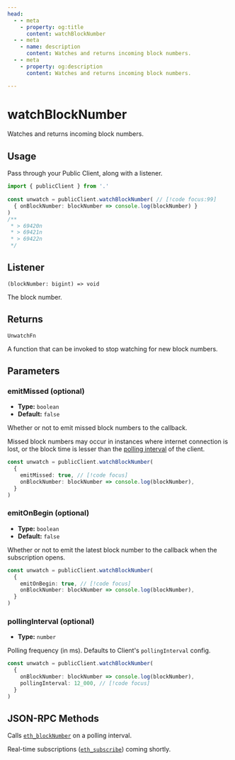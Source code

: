 ```yaml
---
head:
  - - meta
    - property: og:title
      content: watchBlockNumber
  - - meta
    - name: description
      content: Watches and returns incoming block numbers.
  - - meta
    - property: og:description
      content: Watches and returns incoming block numbers.

---
```


# watchBlockNumber

Watches and returns incoming block numbers.

## Usage

Pass through your Public Client, along with a listener.

```ts
import { publicClient } from '.'
 
const unwatch = publicClient.watchBlockNumber( // [!code focus:99]
  { onBlockNumber: blockNumber => console.log(blockNumber) }
)
/**
 * > 69420n
 * > 69421n
 * > 69422n
 */
```

## Listener

`(blockNumber: bigint) => void`

The block number.

## Returns

`UnwatchFn`

A function that can be invoked to stop watching for new block numbers.

## Parameters

### emitMissed (optional)

- **Type:** `boolean`
- **Default:** `false`

Whether or not to emit missed block numbers to the callback. 

Missed block numbers may occur in instances where internet connection is lost, or the block time is lesser than the [polling interval](/docs/clients/public.html#pollinginterval-optional) of the client.

```ts
const unwatch = publicClient.watchBlockNumber(
  { 
    emitMissed: true, // [!code focus]
    onBlockNumber: blockNumber => console.log(blockNumber),
  }
)
```

### emitOnBegin (optional)

- **Type:** `boolean`
- **Default:** `false`

Whether or not to emit the latest block number to the callback when the subscription opens.

```ts
const unwatch = publicClient.watchBlockNumber(
  { 
    emitOnBegin: true, // [!code focus]
    onBlockNumber: blockNumber => console.log(blockNumber),
  }
)
```

### pollingInterval (optional)

- **Type:** `number`

Polling frequency (in ms). Defaults to Client's `pollingInterval` config.

```ts
const unwatch = publicClient.watchBlockNumber(
  { 
    onBlockNumber: blockNumber => console.log(blockNumber),
    pollingInterval: 12_000, // [!code focus]
  }
)
```

## JSON-RPC Methods

Calls [`eth_blockNumber`](https://ethereum.org/en/developers/docs/apis/json-rpc/#eth_blocknumber) on a polling interval. 

Real-time subscriptions ([`eth_subscribe`](https://docs.alchemy.com/reference/eth-subscribe-polygon)) coming shortly.